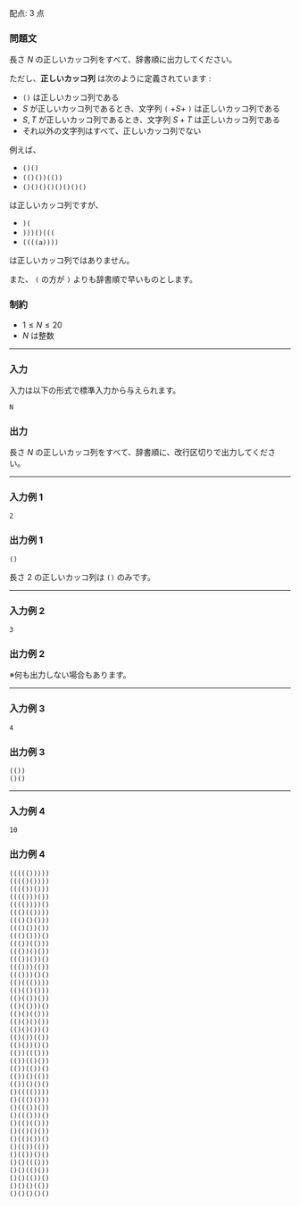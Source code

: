 配点: $3$ 点

### 問題文

長さ $N$ の正しいカッコ列をすべて、辞書順に出力してください。

ただし、**正しいカッコ列** は次のように定義されています :

  * `()` は正しいカッコ列である
  * $S$ が正しいカッコ列であるとき、文字列 `(` $+S+$ `)` は正しいカッコ列である
  * $S,T$ が正しいカッコ列であるとき、文字列 $S+T$ は正しいカッコ列である
  * それ以外の文字列はすべて、正しいカッコ列でない



例えば、

  * `()()`
  * `(()())(())`
  * `()()()()()()()()`



は正しいカッコ列ですが、

  * `)(`
  * `)))()(((`
  * `((((a))))`



は正しいカッコ列ではありません。

また、 `(` の方が `)` よりも辞書順で早いものとします。

### 制約

  * $1 \leq N \leq 20$
  * $N$ は整数



* * *

### 入力

入力は以下の形式で標準入力から与えられます。 
    
    
    N

### 出力

長さ $N$ の正しいカッコ列をすべて、辞書順に、改行区切りで出力してください。

* * *

### 入力例 1
    
    
    2

### 出力例 1
    
    
    ()

長さ $2$ の正しいカッコ列は `()` のみです。

* * *

### 入力例 2
    
    
    3

### 出力例 2


※何も出力しない場合もあります。

* * *

### 入力例 3
    
    
    4

### 出力例 3
    
    
    (())
    ()()

* * *

### 入力例 4
    
    
    10

### 出力例 4
    
    
    ((((()))))
    (((()())))
    (((())()))
    (((()))())
    (((())))()
    ((()(())))
    ((()()()))
    ((()())())
    ((()()))()
    ((())(()))
    ((())()())
    ((())())()
    ((()))(())
    ((()))()()
    (()((())))
    (()(()()))
    (()(())())
    (()(()))()
    (()()(()))
    (()()()())
    (()()())()
    (()())(())
    (()())()()
    (())((()))
    (())(()())
    (())(())()
    (())()(())
    (())()()()
    ()(((())))
    ()((()()))
    ()((())())
    ()((()))()
    ()(()(()))
    ()(()()())
    ()(()())()
    ()(())(())
    ()(())()()
    ()()((()))
    ()()(()())
    ()()(())()
    ()()()(())
    ()()()()()